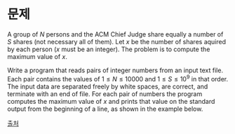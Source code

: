 # 문제

A group of $N$ persons and the ACM Chief Judge share equally a number of $S$ shares (not necessary all of them). Let $x$ be the number of shares aquired by each person ($x$ must be an integer). The problem is to compute the maximum value of $x$.

Write a program that reads pairs of integer numbers from an input text file. Each pair contains the values of $1 ≤ N ≤ 10000$ and $1 ≤ S ≤ 10^{9}$ in that order. The input data are separated freely by white spaces, are correct, and terminate with an end of file. For each pair of numbers the program computes the maximum value of $x$ and prints that value on the standard output from the beginning of a line, as shown in the example below.

[출처](https://www.acmicpc.net/problem/3733)
